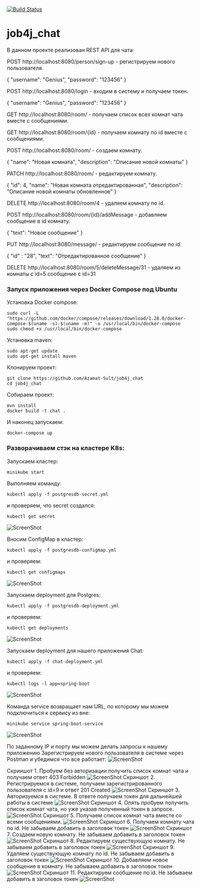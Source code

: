 [![Build Status](https://app.travis-ci.com/Azamat-Sult/job4j_chat.svg?branch=master)](https://app.travis-ci.com/Azamat-Sult/job4j_chat)
# job4j_chat

В данном проекте реализован REST API для чата:

POST http://localhost:8080/person/sign-up - регистрируем нового пользователя.

{
"username": "Genius",
"password": "123456"
}

POST http://localhost:8080/login - входим в систему и получаем токен.

{
"username": "Genius",
"password": "123456"
}

GET http://localhost:8080/room/ - получаем список всех комнат чата вместе с сообщениями.

GET http://localhost:8080/room/{id} - получаем комнату по id вместе с сообщениями.

POST http://localhost:8080/room/ - создаем комнату.

{
"name": "Новая комната",
"description": "Описание новой комнаты"
}

PATCH http://localhost:8080/room/ - редактируем комнату.

{
"id": 4,
"name": "Новая комната отредактированная",
"description": "Описание новой комнаты обновленное"
}

DELETE http://localhost:8080/room/4 - удаляем комнату по id.

POST http://localhost:8080/room/{id}/addMessage - добавляем сообщение в id комнату.

{
"text": "Новое сообщение"
}

PUT http://localhost:8080/message/ - редактируем сообщение по id.

{
"id" : "28",
"text": "Отредактированное сообщение"
}

DELETE http://localhost:8080/room/5/deleteMessage/31 - удаляем из комнаты с id=5 сообщение с id=31

### Запуск приложения через Docker Compose под Ubuntu

Установка Docker compose:
```
sudo curl -L "https://github.com/docker/compose/releases/download/1.28.6/docker-compose-$(uname -s)-$(uname -m)" -o /usr/local/bin/docker-compose
sudo chmod +x /usr/local/bin/docker-compose
```

Установка maven:
```
sudo apt-get update
sudo apt-get install maven
```

Клонируем проект:
```
git clone https://github.com/Azamat-Sult/job4j_chat
cd job4j_chat
```

Собираем проект:
```
mvn install
docker build -t chat .
```

И наконец запускаем:
```
docker-compose up
```

### Разворачиваем стэк на кластере K8s:

Запускаем кластер:
```
minikube start
```
Выполняем команду:
```
kubectl apply -f postgresdb-secret.yml
```
и проверяем, что secret создался:
```
kubectl get secret
```
![ScreenShot](screenshots/Screenshot_12.png)

Вносим ConfigMap в кластер:
```
kubectl apply -f postgresdb-configmap.yml
```
и проверяем:
```
kubectl get configmaps
```
![ScreenShot](screenshots/Screenshot_13.png)

Запускаем deployment для Postgres:
```
kubectl apply -f postgresdb-deployment.yml
```
и проверяем:
```
kubectl get deployments
```
![ScreenShot](screenshots/Screenshot_14.png)

Запускаем deployment для нашего приложения Chat:
```
kubectl apply -f chat-deployment.yml
```
и проверяем:
```
kubectl logs -l app=spring-boot
```
![ScreenShot](screenshots/Screenshot_15.png)

Команда service возвращает нам URL, по которому мы можем подключиться к сервису из вне:
```
minikube service spring-boot-service
```
![ScreenShot](screenshots/Screenshot_16.png)

По заданному IP и порту мы можем делать запросы к нашему приложению
Зарегистрируем нового пользователя в системе через Postman и убедимся 
что все работает:
![ScreenShot](screenshots/Screenshot_17.png)

Скриншот 1. Пробуем без авторизации получить список комнат чата и получаем ответ 403 Forbidden
![ScreenShot](screenshots/Screenshot_1.jpg)
Скриншот 2. Регистрируемся в системе, получаем зарегистрированного пользователя с id=9 и ответ 201 Created
![ScreenShot](screenshots/Screenshot_2.jpg)
Скриншот 3. Авторизуемся в системе. В ответе получаем токен для дальнейшей работы в системе
![ScreenShot](screenshots/Screenshot_3.jpg)
Скриншот 4. Опять пробуем получить список комнат чата, но уже указав полученный токен в запросе.
![ScreenShot](screenshots/Screenshot_4.jpg)
Скриншот 5. Получаем список комнат чата вместе со всеми сообщениями.
![ScreenShot](screenshots/Screenshot_5.jpg)
Скриншот 6. Получаем комнату чата по id. Не забываем добавить в заголовок токен
![ScreenShot](screenshots/Screenshot_6.jpg)
Скриншот 7. Создаем новую комнату. Не забываем добавить в заголовок токен
![ScreenShot](screenshots/Screenshot_7.jpg)
Скриншот 8. Редактируем существующую комнату. Не забываем добавить в заголовок токен
![ScreenShot](screenshots/Screenshot_8.jpg)
Скриншот 9. Удаляем существующую комнату по id. Не забываем добавить в заголовок токен
![ScreenShot](screenshots/Screenshot_9.jpg)
Скриншот 10. Добавляем новое сообщение в комнату. Не забываем добавить в заголовок токен
![ScreenShot](screenshots/Screenshot_10.jpg)
Скриншот 11. Редактируем сообщение по id. Не забываем добавить в заголовок токен
![ScreenShot](screenshots/Screenshot_11.jpg)